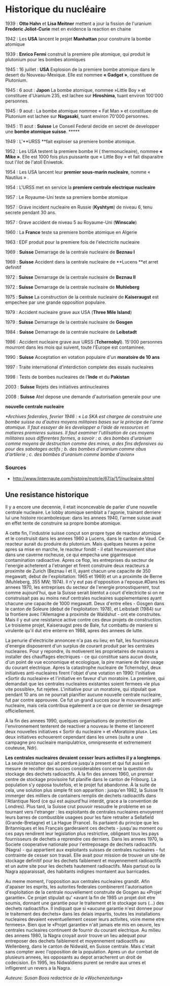 # Historique du nucléaire

<style>
dd { margin-top: -18px;}
</style>

1939
:   **Otto Hahn** et **Lisa Meitner** mettent a jour la fission de l'uranium **Frederic Joliot-Curie** met en evidence la reaction en chaine

1942
:   Les **USA** lancent le projet **Manhattan** pour construire la bombe atomique

1939
:   **Enrico Fermi** construit la premiere pile atomique, qui produit le plutonium pour les bombes atomiques

1945
:   16 juillet : **USA** Explosion de la premiere bombe atomique dans le desert du Nouveau-Mexique. Elle est nommee **« Gadget »**, constituee de Plutonium.

1945
:   6 aout : **Japon** La bombe atomique, nommee »Little Boy » et constituee d'Uranium 235, est lachee sur **Hiroshima**, tuant environ 100'000 personnes.

1945
:   9 aout : La bombe atomique nommee « Fat Man » et constituee de Plutonium est lachee sur **Nagasaki**, tuant environ 70'000 personnes.

1945
:   11 aout : **Suisse** Le Conseil Federal decide en secret de developper une **bombe atomique suisse**. *****

1949
:   L'**URSS **fait exploser sa premiere bombe atomique.

1952
:   Les USA testent la premiere bombe H ( thermonucleaire), nommee **« Mike »**. Elle est 1000 fois plus puissante que « Little Boy » et fait disparaitre tout l'ilot de l'atoll Eniwetok.

1954
:   Les USA lancent leur **premier sous-marin nucleaire**, nomme « Nautilus » .

1954
:   L'URSS met en service la **premiere centrale electrique nucleaire**

1957
:   Le Royaume-Uni teste sa premiere bombe atomique

1957
:   Grave incident nucleaire en Russie (**Kyshtym**) de niveau 6, tenu secrete pendant 30 ans.

1957
:   Grave accident de niveau 5 au Royaume-Uni (**Winscale**)

1960
:   La **France** teste sa premiere bombe atomique en Algerie

1963
:   EDF produit pour la premiere fois de l'electricite nucleaire

1969
:   **Suisse** Demarrage de la centrale nucleaire de **Beznau I**

1969
:   **Suisse** Accident dans la centrale nucleaire de **Lucens **et arret definitif

1972
:   **Suisse** Demarrage de la centrale nucleaire de **Beznau II**

1972
:   **Suisse** Demarrage de la centrale nucleaire de **Muhleberg**

1975
:   **Suisse** La construction de la centrale nucleaire de **Kaiseraugst** est empechee par une grande opposition populaire.

1979
:   Accident nucleaire grave aux USA (**Three Mile Island**)

1979
:   **Suisse** Demarrage de la centrale nucleaire de **Gosgen**

1984
:   **Suisse** Demarrage de la centrale nucleaire de **Leibstadt**

1986
:   Accident nucleaire grave aux URSS (**Tchernobyl**). 15'000 personnes mourront dans les mois qui suivent, toute l'Europe est contaminee.

1990
:   **Suisse** Acceptation en votation populaire d'un **moratoire de 10 ans**

1997
:   Traite international d'interdiction complete des essais nucleaires

1998
:   Tests de bombes nucleaires de l'**Inde** et du **Pakistan**

2003
:   **Suisse** Rejets des initiatives antinucleaires

2008
:   **Suisse** Atel depose une demande d'autorisation generale pour une

**nouvelle centrale nucleaire**  
  
_*Archives federales, fevrier 1946 :_ « _La SKA est chargee de construire une
bombe suisse ou d'autres moyens militaires bases sur le principe de l'arme
atomique. Il faut essayer de les developper a l'aide de ressources et matieres
premieres suisses. Il faut examiner l'utilisation de ces moyens militaires
sous differentes formes, a savoir : a. des bombes d'uranium comme moyens de
destruction comme des mines, a des fins defensives ou pour des sabotages
actifs ; b. des bombes d'uranium comme obus d'artilerie ; c. des bombes
d'uranium comme bombe d'avion_»

### Sources

  * <http://www.linternaute.com/histoire/motcle/67/a/1/1/nucleaire.shtml>

## Une resistance historique

Il y a encore une decennie, il etait inconcevable de parler d'une nouvelle
centrale nucleaire. Le lobby atomique semblait a l'agonie, trainant derriere
lui une histoire rocambolesque: dans les annees 1940, l'armee suisse avait en
effet tente de construire sa propre bombe atomique.

A cette fin, l'industrie suisse conçut son propre type de reacteur atomique et
le construisit dans les annees 1960 a Lucens, dans le canton de Vaud. Ce
reacteur aurait du produire du plutonium. Mais quelques heures a peine apres
sa mise en marche, le reacteur fondit  - il etait heureusement situe dans une
caverne rocheuse, ce qui empecha une gigantesque contamination radioactive.
Apres ce flop, les entreprises du secteur de l'energie acheterent a l'etranger
et firent construire deux reacteurs a proximite de Zurich (Beznau I et II,
ayant chacun une capacite de 350 megawatt; debut de l'exploitation: 1965 et
1969) et un a proximite de Berne (Muhleberg, 355 MW; 1974). Il n'y eut pas
d'opposition a l'epoque.#Dans les annees 1970, les entreprises du secteur de
l'energie pronostiquerent, tout comme aujourd'hui, que la Suisse serait
bientot a court d'electricite si on ne construisait pas au moins neuf
centrales nucleaires supplementaires ayant chacune une capacite de 1000
megawatt. Deux d'entre elles - Gosgen dans le canton de Soleure (debut de
l'exploitation: 1978), et Leibstadt (1984) sur la frontiere avec l'Allemagne a
proximite de Waldshut - ont ete construites. Mais il y eut une resistance
active contre ces deux projets de construction. Le troisieme projet,
Kaiseraugst pres de Bale, fut combattu de maniere si virulente qu'il dut etre
enterre en 1988, apres des annees de lutte.

La penurie d'electricite annoncee n'a pas eu lieu; en fait, les fournisseurs
d'energie disposerent d'un surplus de courant produit par les centrales
nucleaires. Pour y repondre, ils motiverent les proprietaires de maisons a
installer des chauffages electriques -  ce qui constitue sans aucun doute,
d'un point de vue economique et ecologique, la pire maniere de faire usage du
courant electrique. Apres la catastrophe nucleaire de Tchernobyl, deux
initiatives anti-nucleaires firent l'objet d'une votation en 1990:
l'initiative «Sortir du nucleaire» et l'initiative en faveur d'un moratoire.
La premiere, qui demandait que les centrales nucleaires existantes soient
fermees «le plus vite possible», fut rejetee. L'initiative pour un moratoire,
qui stipulait que pendant 10 ans on ne pourrait planifier aucune nouvelle
centrale nucleaire, fut par contre approuvee. Ce fut un grand succes pour le
mouvement anti-nucleaire, mais cela contribua egalement a ce que ce dernier se
desagrege officiellement.

À la fin des annees 1990, quelques organisations de protection de
l'environnement tenterent de reactiver a nouveau le theme et lancerent deux
nouvelles initiatives « Sortir du nucleaire » et «Moratoire plus». Les deux
initiatives echouerent cependant dans les urnes (suite a une campagne pro
nucleaire manipulatrice, omnipresente et extremement couteuse, Ndr).

**Les centrales nucleaires devaient cesser leurs activites il y a longtemps**. La seule resistance qui ait perdure jusqu'a present et qui fut aussi en mesure de recolter des succes considerables concerne la question du stockage des dechets radioactifs. À la fin des annees 1960, un premier centre de stockage provisoire fut planifie dans le canton de Fribourg. La population s'y opposa toutefois, et le projet fut abandonne. À la suite de cela, une solution plus simple fit son apparition : jusqu'en 1982, la Suisse fit immerger des milliers de containers remplis de dechets radioactifs dans l'Atlantique Nord (ce qui est aujourd'hui interdit, grace a la convention de Londres). Plus tard, la Suisse crut pouvoir resoudre le probleme en se tournant vers l'etranger : les exploitants de centrales nucleaires envoyerent leurs barres de combustible usagees pour les faire retraiter a Sellafield (Grande-Bretagne) et La Hague (France). Ils partaient du principe que les Britanniques et les Français garderaient ces dechets - jusqu'au moment ou ces pays rendirent leur legislation plus restrictive, obligeant tous les pays fournisseurs de dechets a reprendre ces derniers. Dans les annees 1970, la Societe cooperative nationale pour l'entreposage de dechets radioactifs (Nagra) - qui appartient aux exploitants suisses de centrales nucleaires - fut contrainte de cesser son travail. Elle avait pour mission de trouver un site de stockage definitif pour les dechets faiblement et moyennement radioactifs et un autre site pour les dechets hautement radioactifs. Mais partout ou la Nagra apparaissait, des habitants indignes montaient aux barricades.

Au meme moment, l'opposition aux centrales nucleaires grandit. Afin d'apaiser
les esprits, les autorites federales combinerent l'autorisation d'exploitation
de la centrale nouvellement construite de Gosgen au «Projet garantie». Ce
projet stipulait qu' «avant la fin de 1985 un projet doit etre soumis, donnant
une garantie pour le traitement et le stockage surs (…) des dechets
radioactifs». Il indiquait que si «aucune garantie n'est donnee pour le
traitement des dechets» dans les delais impartis, toutes les installations
nucleaires devaient «eventuellement cesser leurs activites, voire meme etre
fermees». Bien que le «Projet garantie» n'ait jamais ete mis en oeuvre, les
centrales nucleaires continuent de fournir du courant electrique. Au milieu
des annees 1980, la Nagra croyait avoir trouve un lieu adequat pour entreposer
des dechets faiblement et moyennement radioactifs au Wellenberg, dans le
canton de Nidwald, en Suisse centrale. Mais c'etait sans compter avec
l'opposition de la population. Apres un dur combat de plusieurs annees, les
opposants au depot arracherent un droit de codecision. En 1995, les
Nidwaldiens purent se rendre aux urnes et infligerent un revers a la Nagra.

_Auteure: Susan Boos redactrice de la «Wochenzeitung»_
